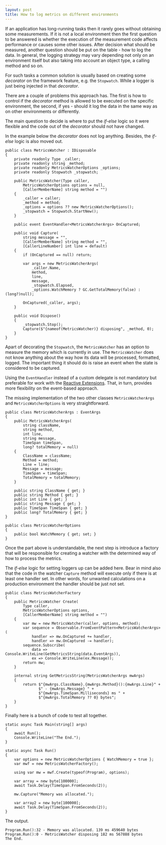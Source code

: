 ```yaml
---
layout: post
title: How to log metrics on different environments
---
```


If an application has long-running tasks then it rarely goes without obtaining some measurements. If it is not a local environment then the first question to be answered is whether the execution of the measurement code affects performance or causes some other issues. After decision what should be measured, another question should be put on the table - how to log the data. In general, the logging strategy may vary depending not only on an environment itself but also taking into account an object type, a calling method and so on.

For such tasks a common solution is usually based on creating some *decorator* on the framework feature, e.g. the <code>Stopwatch</code>. While a logger is just being injected in that *decorator*.

There are a couple of problems this approach has. The first is how to control if the *decorator* method is allowed to be executed on the specific environment, the second, if yes - should it log the data in the same way as on other environments or differently. 

The main question to decide is where to put the *if-else* logic so it were flexible and the code out of the *decorator* should not have changed. 

In the example below the *decorator* does not log anything. Besides, the *if-else* logic is also moved out. 
<pre><code class="language-cs">public class MetricsWatcher : IDisposable
{
    private readonly Type _caller;
    private readonly string _method;
    private readonly MetricsWatcherOptions _options;
    private readonly Stopwatch _stopwatch;

    public MetricsWatcher(Type caller,
        MetricsWatcherOptions options = null,
        [CallerMemberName] string method = "")
    {
        _caller = caller;
        _method = method;
        _options = options ?? new MetricsWatcherOptions();
        _stopwatch = Stopwatch.StartNew();
    }

    public event EventHandler&lt;MetricsWatcherArgs&gt; OnCaptured;

    public void Capture(
        string message = "",
        [CallerMemberName] string method = "",
        [CallerLineNumber] int line = default)
    {
        if (OnCaptured == null) return;
       
        var args = new MetricsWatcherArgs(
            _caller.Name,
            method,
            line,
            message,
            _stopwatch.Elapsed,
            _options.WatchMemory ? GC.GetTotalMemory(false) : (long?)null);
       
        OnCaptured(_caller, args);
    }

    public void Dispose()
    {
        _stopwatch.Stop();
        Capture($"{nameof(MetricsWatcher)} disposing", _method, 0);
    }
}</code></pre>

Apart of decorating the <code>Stopwatch</code>, the <code>MetricsWatcher</code> has an option to measure the memory which is currently in use. The <code>MetricsWatcher</code> does not know anything about the way how its data will be processed, formatted, logged. The important thing it should do is raise an event when the state is considered to be captured.

Using the <code>EventHandler</code> instead of a custom delegate is not mandatory but preferable for work with the <a href="https://github.com/dotnet/reactive">Reactive Extensions</a>. That, in turn, provides more flexibility on the event-based approach.

The missing implementation of the two other classes <code>MetricsWatcherArgs</code> and <code>MetricsWatcherOptions</code> is very straightforward.
<pre><code class="language-cs">public class MetricsWatcherArgs : EventArgs
{
    public MetricsWatcherArgs(
        string className,
        string method,
        int line,
        string message,
        TimeSpan timeSpan,
        long? totalMemory = null)
    {
        ClassName = className;
        Method = method;
        Line = line;
        Message = message;
        TimeSpan = timeSpan;
        TotalMemory = totalMemory;
    }

    public string ClassName { get; }
    public string Method { get; }
    public int Line { get; }
    public string Message { get; }
    public TimeSpan TimeSpan { get; }
    public long? TotalMemory { get; }
}

public class MetricsWatcherOptions
{
    public bool WatchMemory { get; set; }
}</code></pre>


Once the part above is understandable, the next step is introduce a factory that will be responsible for creating a watcher with the determined way of how to process the metrics. 

The *if-else* logic for setting loggers up can be added here. Bear in mind also that the code in the watcher <code>Capture</code> method will execute only if there is at least one handler set. In other words, for unwanted calculations on a production environment the handler should be just not set.

<pre><code class="language-cs">public class MetricsWatcherFactory
{
    public MetricsWatcher Create(
        Type caller, 
        MetricsWatcherOptions options,
        [CallerMemberName] string method = "")
    {
        var mw = new MetricsWatcher(caller, options, method);
        var sequence = Observable.FromEventPattern&lt;MetricsWatcherArgs&gt;(
            handler => mw.OnCaptured += handler,
            handler => mw.OnCaptured -= handler);
        sequence.Subscribe(
            data => Console.WriteLine(GetMetricsString(data.EventArgs)),
            ex => Console.WriteLine(ex.Message));
        return mw;
    }

    internal string GetMetricsString(MetricsWatcherArgs mwArgs)
    {
        return $"{mwArgs.ClassName}.{mwArgs.Method}():{mwArgs.Line}" +
               $" - {mwArgs.Message} " +
               $"{mwArgs.TimeSpan.Milliseconds} ms " +
               $"{mwArgs.TotalMemory ?? 0} bytes";
    }
}</code></pre>

Finally here is a bunch of code to test all together.
<pre><code class="language-cs">static async Task Main(string[] args)
{
    await Run();
    Console.WriteLine("The End.");
}

static async Task Run()
{
    var options = new MetricsWatcherOptions { WatchMemory = true };
    var mwf = new MetricsWatcherFactory();

    using var mw = mwf.Create(typeof(Program), options);

    var array = new byte[100000];
    await Task.Delay(TimeSpan.FromSeconds(2));

    mw.Capture("Memory was allocated.");

    var array2 = new byte[100000];
    await Task.Delay(TimeSpan.FromSeconds(2));
}
</code></pre>

The output.
<pre><code class="nohighlight">Program.Run():32 - Memory was allocated. 139 ms 459640 bytes
Program.Run():0 - MetricsWatcher disposing 182 ms 567888 bytes
The End.</code></pre>
